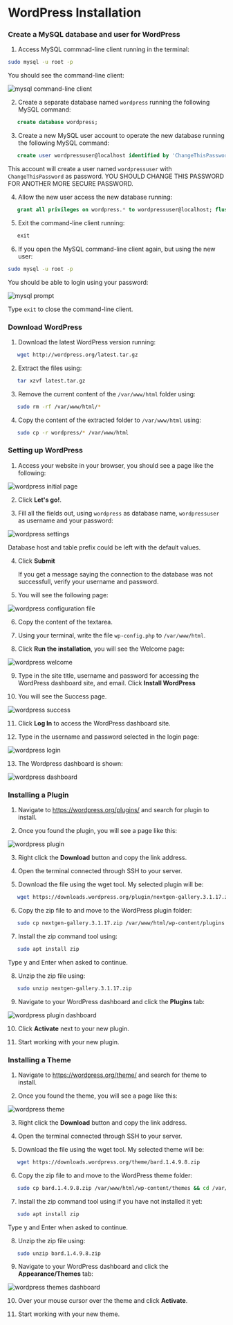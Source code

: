 # WordPress Installation

### Create a MySQL database and user for WordPress

1. Access MySQL commnad-line client running in the terminal:

```bash
sudo mysql -u root -p
```

You should see the command-line client:

![mysql command-line client](images/mysql-clc.png)

2. Create a separate database named `wordpress` running the following MySQL command:

```sql
   create database wordpress;
```

3. Create a new MySQL user account to operate the new database running the following MySQL command:

```sql
   create user wordpressuser@localhost identified by 'ChangeThisPassword';
```

This account will create a user named `wordpressuser` with `ChangeThisPassword` as password. YOU SHOULD CHANGE THIS PASSWORD FOR ANOTHER MORE SECURE PASSWORD.

4. Allow the new user access the new database running:

```sql
   grant all privileges on wordpress.* to wordpressuser@localhost; flush privileges;
```

5. Exit the command-line client running:

```sql
   exit
```

6. If you open the MySQL command-line client again, but using the new user:

```bash
sudo mysql -u root -p
```

You should be able to login using your password:

![mysql prompt](images/mysql-wordpress-user.png)

Type `exit` to close the command-line client.

### Download WordPress

1. Download the latest WordPress version running:

```bash
   wget http://wordpress.org/latest.tar.gz
```

2. Extract the files using:

```bash
   tar xzvf latest.tar.gz
```

3. Remove the current content of the `/var/www/html` folder using:

```bash
   sudo rm -rf /var/www/html/*
```

4. Copy the content of the extracted folder to `/var/www/html` using:

```bash
   sudo cp -r wordpress/* /var/www/html
```

### Setting up WordPress

1. Access your website in your browser, you should see a page like the following:

![wordpress initial page](images/wordpress-initial.png)

2. Click **Let's go!**.

3. Fill all the fields out, using `wordpress` as database name, `wordpressuser` as username and your password:

![wordpress settings](images/wordpress-settings.png)

Database host and table prefix could be left with the default values.

4. Click **Submit**
   
   If you get a message saying the connection to the database was not successfull, verify your username and password.

5. You will see the following page:

![wordpress configuration file](images/wordpress-configuration.png)

6. Copy the content of the textarea.

7. Using your terminal, write the file `wp-config.php` to `/var/www/html`.

8. Click **Run the installation**, you will see the Welcome page:

![wordpress welcome](images/wordpress-welcome.png)

9. Type in the site title, username and password for accessing the WordPress dashboard site, and email. Click **Install WordPress**

10. You will see the Success page.

![wordpress success](images/wordpress-success.png)

11. Click **Log In** to access the WordPress dashboard site.

12. Type in the username and password selected in the login page:

![wordpress login](images/wordpress-login.png)

13. The Wordpress dashboard is shown:

![wordpress dashboard](images/wordpress-dashboard.png)

### Installing a Plugin

1. Navigate to https://wordpress.org/plugins/ and search for plugin to install.

2. Once you found the plugin, you will see a page like this:

![wordpress plugin](images/wordpress-plugin.png)

3. Right click the **Download** button and copy the link address.

4. Open the terminal connected through SSH to your server.

5. Download the file using the wget tool. My selected plugin will be:

```bash
   wget https://downloads.wordpress.org/plugin/nextgen-gallery.3.1.17.zip
```

6. Copy the zip file to and move to the WordPress plugin folder:

```bash
   sudo cp nextgen-gallery.3.1.17.zip /var/www/html/wp-content/plugins && cd /var/www/html/wp-content/plugins
```

7. Install the zip command tool using: 

```bash
   sudo apt install zip
```

Type y and Enter when asked to continue.

8. Unzip the zip file using: 

```bash
   sudo unzip nextgen-gallery.3.1.17.zip
```

9. Navigate to your WordPress dashboard and click the **Plugins** tab:

![wordpress plugin dashboard](images/wordpress-plugin-dashboard.png)

10. Click **Activate** next to your new plugin.

11. Start working with your new plugin.



### Installing a Theme

1. Navigate to https://wordpress.org/theme/ and search for theme to install.

2. Once you found the theme, you will see a page like this:

![wordpress theme](images/wordpress-theme.png)

3. Right click the **Download** button and copy the link address.

4. Open the terminal connected through SSH to your server.

5. Download the file using the wget tool. My selected theme will be:

```bash
   wget https://downloads.wordpress.org/theme/bard.1.4.9.8.zip
```

6. Copy the zip file to and move to the WordPress theme folder:

```bash
   sudo cp bard.1.4.9.8.zip /var/www/html/wp-content/themes && cd /var/www/html/wp-content/themes
```

7. Install the zip command tool using if you have not installed it yet: 

```bash
   sudo apt install zip
```

Type y and Enter when asked to continue.

8. Unzip the zip file using: 

```bash
   sudo unzip bard.1.4.9.8.zip
```

9. Navigate to your WordPress dashboard and click the **Appearance/Themes** tab:

![wordpress themes dashboard](images/wordpress-themes-dashboard.png)

10. Over your mouse cursor over the theme and click **Activate**.

11. Start working with your new theme.



